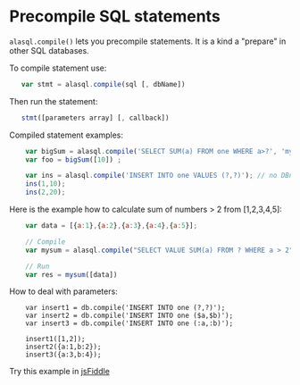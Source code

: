 # Precompile SQL statements 

`alasql.compile()` lets you precompile statements. It is a kind a "prepare" in other SQL databases.

To compile statement use:

```js
   var stmt = alasql.compile(sql [, dbName])
```

Then run the statement:
```js
   stmt([parameters array] [, callback])
```

Compiled statement examples:

```js
    var bigSum = alasql.compile('SELECT SUM(a) FROM one WHERE a>?', 'myDBname'); // no DBname needed
    var foo = bigSum([10]) ;
```

```js
    var ins = alasql.compile('INSERT INTO one VALUES (?,?)'); // no DBname needed
    ins(1,10);
    ins(2,20);
```



Here is the example how to calculate sum of numbers > 2 from [1,2,3,4,5]:
```js
    var data = [{a:1},{a:2},{a:3},{a:4},{a:5}];

    // Compile
    var mysum = alasql.compile("SELECT VALUE SUM(a) FROM ? WHERE a > 2");

    // Run
    var res = mysum([data])
```

How to deal with parameters:
```
    var insert1 = db.compile('INSERT INTO one (?,?)');
    var insert2 = db.compile('INSERT INTO one ($a,$b)');
    var insert3 = db.compile('INSERT INTO one (:a,:b)');

    insert1([1,2]);
    insert2({a:1,b:2});
    insert3({a:3,b:4});
```
Try this example in [jsFiddle](http://jsfiddle.net/7cn8kp16/1/)